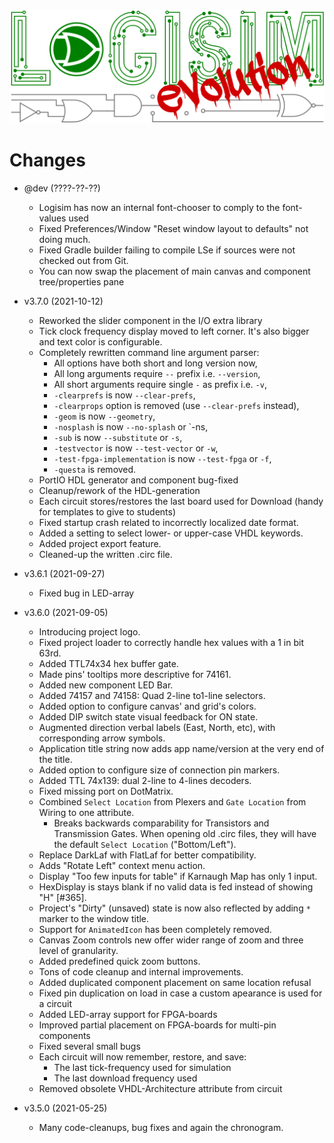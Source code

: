 [![Logisim-evolution](docs/img/logisim-evolution-logo.png)](https://github.com/logisim-evolution/logisim-evolution)

# Changes #

* @dev (????-??-??)
  * Logisim has now an internal font-chooser to comply to the font-values used
  * Fixed Preferences/Window "Reset window layout to defaults" not doing much.
  * Fixed Gradle builder failing to compile LSe if sources were not checked out from Git.
  * You can now swap the placement of main canvas and component tree/properties pane

* v3.7.0 (2021-10-12)
  * Reworked the slider component in the I/O extra library
  * Tick clock frequency display moved to left corner. It's also bigger and text color is configurable.
  * Completely rewritten command line argument parser:
    * All options have both short and long version now,
    * All long arguments require `--` prefix i.e. `--version`,
    * All short arguments require single `-` as prefix i.e. `-v`,
    * `-clearprefs` is now `--clear-prefs`,
    * `-clearprops` option is removed (use `--clear-prefs` instead),
    * `-geom` is now `--geometry`,
    * `-nosplash` is now `--no-splash` or `-ns,
    * `-sub` is now `--substitute` or `-s`,
    * `-testvector` is now `--test-vector` or `-w`,
    * `-test-fpga-implementation` is now `--test-fpga` or `-f`,
    * `-questa` is removed.
  * PortIO HDL generator and component bug-fixed
  * Cleanup/rework of the HDL-generation
  * Each circuit stores/restores the last board used for Download (handy for templates to give to students)
  * Fixed startup crash related to incorrectly localized date format.
  * Added a setting to select lower- or upper-case VHDL keywords.
  * Added project export feature.
  * Cleaned-up the written .circ file.

* v3.6.1 (2021-09-27)
  * Fixed bug in LED-array

* v3.6.0 (2021-09-05)
  * Introducing project logo.
  * Fixed project loader to correctly handle hex values with a 1 in bit 63rd.
  * Added TTL74x34 hex buffer gate.
  * Made pins' tooltips more descriptive for 74161.
  * Added new component LED Bar.
  * Added 74157 and 74158: Quad 2-line to1-line selectors.
  * Added option to configure canvas' and grid's colors.
  * Added DIP switch state visual feedback for ON state.
  * Augmented direction verbal labels (East, North, etc), with corresponding arrow symbols.
  * Application title string now adds app name/version at the very end of the title.
  * Added option to configure size of connection pin markers.
  * Added TTL 74x139: dual 2-line to 4-lines decoders.
  * Fixed missing port on DotMatrix.
  * Combined `Select Location` from Plexers and `Gate Location` from Wiring to one attribute.
    * Breaks backwards comparability for Transistors and Transmission Gates.
      When opening old .circ files, they will have the default `Select Location` ("Bottom/Left").
  * Replace DarkLaf with FlatLaf for better compatibility.
  * Adds "Rotate Left" context menu action.
  * Display "Too few inputs for table" if Karnaugh Map has only 1 input.
  * HexDisplay is stays blank if no valid data is fed instead of showing "H" [#365].
  * Project's "Dirty" (unsaved) state is now also reflected by adding `*` marker to the window title.
  * Support for `AnimatedIcon` has been completely removed.
  * Canvas Zoom controls new offer wider range of zoom and three level of granularity.
  * Added predefined quick zoom buttons.
  * Tons of code cleanup and internal improvements.
  * Added duplicated component placement on same location refusal
  * Fixed pin duplication on load in case a custom apearance is used for a circuit
  * Added LED-array support for FPGA-boards
  * Improved partial placement on FPGA-boards for multi-pin components
  * Fixed several small bugs
  * Each circuit will now remember, restore, and save:
    * The last tick-frequency used for simulation
    * The last download frequency used
  * Removed obsolete VHDL-Architecture attribute from circuit

* v3.5.0 (2021-05-25)
  * Many code-cleanups, bug fixes and again the chronogram.
